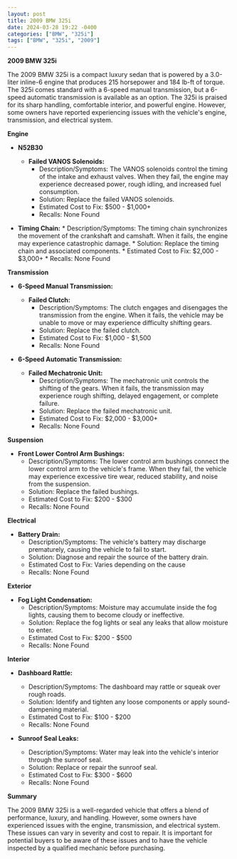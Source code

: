```yaml
---
layout: post
title: 2009 BMW 325i
date: 2024-03-28 19:22 -0400
categories: ["BMW", "325i"]
tags: ["BMW", "325i", "2009"]
---
```

**2009 BMW 325i**

The 2009 BMW 325i is a compact luxury sedan that is powered by a 3.0-liter inline-6 engine that produces 215 horsepower and 184 lb-ft of torque. The 325i comes standard with a 6-speed manual transmission, but a 6-speed automatic transmission is available as an option. The 325i is praised for its sharp handling, comfortable interior, and powerful engine. However, some owners have reported experiencing issues with the vehicle's engine, transmission, and electrical system.

**Engine**

* **N52B30**
    * **Failed VANOS Solenoids:**
        * Description/Symptoms: The VANOS solenoids control the timing of the intake and exhaust valves. When they fail, the engine may experience decreased power, rough idling, and increased fuel consumption.
        * Solution: Replace the failed VANOS solenoids.
        * Estimated Cost to Fix: $500 - $1,000+
        * Recalls: None Found

* **Timing Chain:**
        * Description/Symptoms: The timing chain synchronizes the movement of the crankshaft and camshaft. When it fails, the engine may experience catastrophic damage.
        * Solution: Replace the timing chain and associated components.
        * Estimated Cost to Fix: $2,000 - $3,000+
        * Recalls: None Found

**Transmission**

* **6-Speed Manual Transmission:**
    * **Failed Clutch:**
        * Description/Symptoms: The clutch engages and disengages the transmission from the engine. When it fails, the vehicle may be unable to move or may experience difficulty shifting gears.
        * Solution: Replace the failed clutch.
        * Estimated Cost to Fix: $1,000 - $1,500
        * Recalls: None Found

* **6-Speed Automatic Transmission:**
    * **Failed Mechatronic Unit:**
        * Description/Symptoms: The mechatronic unit controls the shifting of the gears. When it fails, the transmission may experience rough shifting, delayed engagement, or complete failure.
        * Solution: Replace the failed mechatronic unit.
        * Estimated Cost to Fix: $2,000 - $3,000+
        * Recalls: None Found

**Suspension**

* **Front Lower Control Arm Bushings:**
    * Description/Symptoms: The lower control arm bushings connect the lower control arm to the vehicle's frame. When they fail, the vehicle may experience excessive tire wear, reduced stability, and noise from the suspension.
    * Solution: Replace the failed bushings.
    * Estimated Cost to Fix: $200 - $300
    * Recalls: None Found

**Electrical**

* **Battery Drain:**
    * Description/Symptoms: The vehicle's battery may discharge prematurely, causing the vehicle to fail to start.
    * Solution: Diagnose and repair the source of the battery drain.
    * Estimated Cost to Fix: Varies depending on the cause
    * Recalls: None Found

**Exterior**

* **Fog Light Condensation:**
    * Description/Symptoms: Moisture may accumulate inside the fog lights, causing them to become cloudy or ineffective.
    * Solution: Replace the fog lights or seal any leaks that allow moisture to enter.
    * Estimated Cost to Fix: $200 - $500
    * Recalls: None Found

**Interior**

* **Dashboard Rattle:**
    * Description/Symptoms: The dashboard may rattle or squeak over rough roads.
    * Solution: Identify and tighten any loose components or apply sound-dampening material.
    * Estimated Cost to Fix: $100 - $200
    * Recalls: None Found

* **Sunroof Seal Leaks:**
    * Description/Symptoms: Water may leak into the vehicle's interior through the sunroof seal.
    * Solution: Replace or repair the sunroof seal.
    * Estimated Cost to Fix: $300 - $600
    * Recalls: None Found

**Summary**

The 2009 BMW 325i is a well-regarded vehicle that offers a blend of performance, luxury, and handling. However, some owners have experienced issues with the engine, transmission, and electrical system. These issues can vary in severity and cost to repair. It is important for potential buyers to be aware of these issues and to have the vehicle inspected by a qualified mechanic before purchasing.
